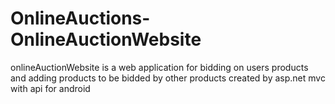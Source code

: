 # OnlineAuctions-OnlineAuctionWebsite

onlineAuctionWebsite is a web application for bidding on users products and adding products to be bidded by other products
created by asp.net mvc with api for android
